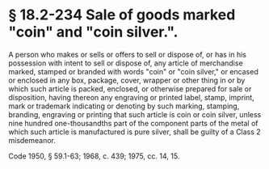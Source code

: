 # § 18.2-234 Sale of goods marked "coin" and "coin silver.".

<p>A person who makes or sells or offers to sell or dispose of, or has in his possession with intent to sell or dispose of, any article of merchandise marked, stamped or branded with words "coin" or "coin silver," or encased or enclosed in any box, package, cover, wrapper or other thing in or by which such article is packed, enclosed, or otherwise prepared for sale or disposition, having thereon any engraving or printed label, stamp, imprint, mark or trademark indicating or denoting by such marking, stamping, branding, engraving or printing that such article is coin or coin silver, unless nine hundred one-thousandths part of the component parts of the metal of which such article is manufactured is pure silver, shall be guilty of a Class 2 misdemeanor.</p><p>Code 1950, § 59.1-63; 1968, c. 439; 1975, cc. 14, 15.</p>